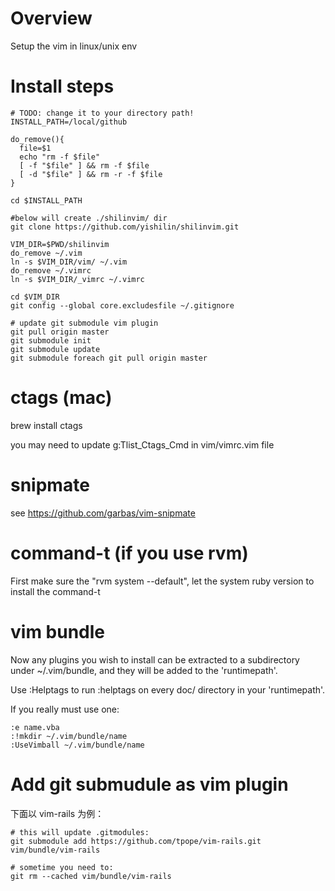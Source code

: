 
# Overview
Setup the vim in linux/unix env

# Install steps


```shell
# TODO: change it to your directory path!
INSTALL_PATH=/local/github

do_remove(){
  file=$1
  echo "rm -f $file"
  [ -f "$file" ] && rm -f $file
  [ -d "$file" ] && rm -r -f $file
}

cd $INSTALL_PATH

#below will create ./shilinvim/ dir
git clone https://github.com/yishilin/shilinvim.git

VIM_DIR=$PWD/shilinvim
do_remove ~/.vim
ln -s $VIM_DIR/vim/ ~/.vim
do_remove ~/.vimrc
ln -s $VIM_DIR/_vimrc ~/.vimrc

cd $VIM_DIR
git config --global core.excludesfile ~/.gitignore

# update git submodule vim plugin
git pull origin master
git submodule init
git submodule update
git submodule foreach git pull origin master
```


# ctags (mac)
brew install ctags

you may need to update  g:Tlist_Ctags_Cmd in vim/vimrc.vim file

# snipmate
see https://github.com/garbas/vim-snipmate

#  command-t (if you use rvm)
First make sure the "rvm system --default", let the system ruby version to install the command-t 


# vim bundle

Now any plugins you wish to install can be extracted to a subdirectory under ~/.vim/bundle, and they will be added to the 'runtimepath'. 

Use :Helptags to run :helptags on every doc/ directory in your 'runtimepath'. 

If you really must use one:

```shell
:e name.vba
:!mkdir ~/.vim/bundle/name
:UseVimball ~/.vim/bundle/name
```


# Add git submudule as vim plugin

下面以 vim-rails 为例：

```shell
# this will update .gitmodules:
git submodule add https://github.com/tpope/vim-rails.git vim/bundle/vim-rails

# sometime you need to:
git rm --cached vim/bundle/vim-rails
```

